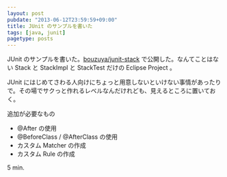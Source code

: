 ```yaml
---
layout: post
pubdate: "2013-06-12T23:59:59+09:00"
title: JUnit のサンプルを書いた
tags: [java, junit]
pagetype: posts
---
```

JUnit のサンプルを書いた。[bouzuya/junit-stack][bouzuya/junit-stack] で公開した。なんてことはない Stack と StackImpl と StackTest だけの Eclipse Project 。

JUnit にはじめてさわる人向けにちょっと用意しないといけない事情があったりで。その場でサクっと作れるレベルなんだけれども、見えるところに置いておく。

追加が必要なもの

- @After の使用
- @BeforeClass / @AfterClass の使用
- カスタム Matcher の作成
- カスタム Rule の作成

5 min.

[bouzuya/junit-stack]: https://github.com/bouzuya/junit-stack

